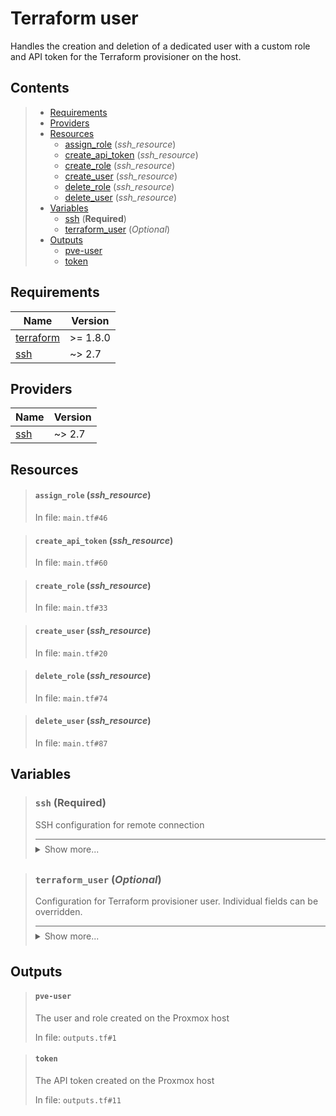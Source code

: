 # Terraform user

Handles the creation and deletion of a dedicated user with a custom role
and API token for the Terraform provisioner on the host.
## Contents

<blockquote>

- [Requirements](#requirements)
- [Providers](#providers)
- [Resources](#resources)
  - [assign_role](#assign_role-ssh_resource) (*ssh_resource*)
  - [create_api_token](#create_api_token-ssh_resource) (*ssh_resource*)
  - [create_role](#create_role-ssh_resource) (*ssh_resource*)
  - [create_user](#create_user-ssh_resource) (*ssh_resource*)
  - [delete_role](#delete_role-ssh_resource) (*ssh_resource*)
  - [delete_user](#delete_user-ssh_resource) (*ssh_resource*)
- [Variables](#variables)
  - [ssh](#ssh-required) (**Required**)
  - [terraform_user](#terraform_user-optional) (*Optional*)
- [Outputs](#outputs)
  - [pve-user](#pve-user)
  - [token](#token)</blockquote>

## Requirements

| Name | Version |
|------|---------|
| <a name="requirement_terraform"></a> [terraform](#requirement\_terraform) | >= 1.8.0 |
| <a name="requirement_ssh"></a> [ssh](#requirement\_ssh) | ~> 2.7 |
## Providers

| Name | Version |
|------|---------|
| <a name="provider_ssh"></a> [ssh](#provider\_ssh) | ~> 2.7 |


## Resources
<blockquote>

#### `assign_role` (_ssh_resource_)
In file: `main.tf#46`
</blockquote>
<blockquote>

#### `create_api_token` (_ssh_resource_)
In file: `main.tf#60`
</blockquote>
<blockquote>

#### `create_role` (_ssh_resource_)
In file: `main.tf#33`
</blockquote>
<blockquote>

#### `create_user` (_ssh_resource_)
In file: `main.tf#20`
</blockquote>
<blockquote>

#### `delete_role` (_ssh_resource_)
In file: `main.tf#74`
</blockquote>
<blockquote>

#### `delete_user` (_ssh_resource_)
In file: `main.tf#87`
</blockquote>

## Variables
<blockquote>

### `ssh` (**Required**)
SSH configuration for remote connection

<details style="border-top-color: inherit; border-top-width: 0.1em; border-top-style: solid; padding-top: 0.5em; padding-bottom: 0.5em;">
  <summary>Show more...</summary>

  **Type**:
  ```hcl
  object({
    host    = string
    user    = string
    id_file = optional(string, "~/.ssh/id_rsa")
  })
  ```
  In file: `variables.tf#1`

</details>
</blockquote>
<blockquote>

### `terraform_user` (*Optional*)
Configuration for Terraform provisioner user. Individual fields can be overridden.

<details style="border-top-color: inherit; border-top-width: 0.1em; border-top-style: solid; padding-top: 0.5em; padding-bottom: 0.5em;">
  <summary>Show more...</summary>

  **Type**:
  ```hcl
  object({
    name    = optional(string, "terraform@pve")
    comment = optional(string, "Terraform automation user")
    role = object({
      name = optional(string, "TerraformProv")
      privileges = optional(list(string), [
        "VM.Allocate",
        "VM.Clone",
        "VM.Audit",
        "VM.Config.HWType",
        "VM.Config.Disk",
        "VM.Config.CPU",
        "VM.Config.Memory",
        "VM.Config.Network",
        "VM.Config.Cloudinit",
        "VM.Config.Options",
        "VM.PowerMgmt",
        "VM.Monitor",
        "Datastore.Allocate",
        "Datastore.AllocateSpace",
        "Datastore.AllocateTemplate",
        "Datastore.Audit",
        "SDN.Use",
        "Sys.Audit",
        "Sys.Modify"
      ])
    })
    token = object({
      name    = optional(string, "terraform-token")
      comment = optional(string, "Terraform automation user API token")
    })
  })
  ```
  **Default**:
  ```json
  {
  "role": {},
  "token": {}
}
  ```
  In file: `variables.tf#14`

</details>
</blockquote>


## Outputs
<blockquote>

#### `pve-user`
The user and role created on the Proxmox host

In file: `outputs.tf#1`
</blockquote>
<blockquote>

#### `token`
The API token created on the Proxmox host

In file: `outputs.tf#11`
</blockquote>